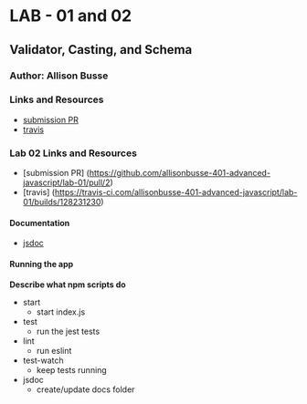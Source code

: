 # LAB - 01 and 02

## Validator, Casting, and Schema

### Author: Allison Busse

### Links and Resources
* [submission PR](https://github.com/allisonbusse-401-advanced-javascript/lab-01/pull/1)
* [travis](https://travis-ci.com/allisonbusse-401-advanced-javascript/lab-01)

### Lab 02 Links and Resources
* [submission PR] (https://github.com/allisonbusse-401-advanced-javascript/lab-01/pull/2)
* [travis] (https://travis-ci.com/allisonbusse-401-advanced-javascript/lab-01/builds/128231230)


#### Documentation
* [jsdoc](./docs)


#### Running the app

**Describe what npm scripts do**
* start
    * start index.js
* test
    * run the jest tests
* lint
    * run eslint
* test-watch
    * keep tests running
* jsdoc
    * create/update docs folder
  
